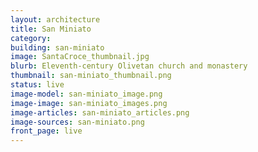 ```yaml
---
layout: architecture
title: San Miniato
category: 
building: san-miniato
image: SantaCroce_thumbnail.jpg
blurb: Eleventh-century Olivetan church and monastery
thumbnail: san-miniato_thumbnail.png
status: live
image-model: san-miniato_image.png
image-image: san-miniato_images.png
image-articles: san-miniato_articles.png
image-sources: san-miniato.png
front_page: live
---
```



